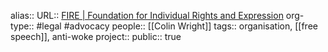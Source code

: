 alias::
URL:: [FIRE | Foundation for Individual Rights and Expression](https://www.thefire.org/)
org-type:: #legal #advocacy 
people:: [[Colin Wright]] 
tags:: organisation, [[free speech]], anti-woke 
project::
public:: true

